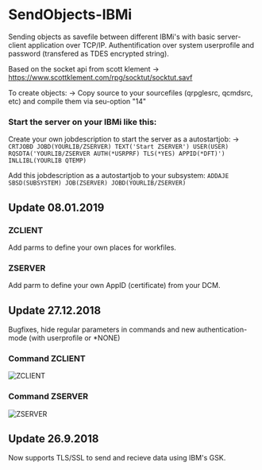 # SendObjects-IBMi

Sending objects as savefile between different IBMi's with basic server-client application over TCP/IP.
Authentification over system userprofile and password (transfered as TDES encrypted string).


Based on the socket api from scott klement
 -> https://www.scottklement.com/rpg/socktut/socktut.savf

To create objects:
 -> Copy source to your sourcefiles (qrpglesrc, qcmdsrc, etc) and compile them via seu-option "14"

### Start the server on your IBMi like this:
Create your own jobdescription to start the server as a autostartjob:
 -> ```CRTJOBD JOBD(YOURLIB/ZSERVER) TEXT('Start ZSERVER') USER(USER) RQSDTA('YOURLIB/ZSERVER AUTH(*USRPRF) TLS(*YES) APPID(*DFT)') INLLIBL(YOURLIB QTEMP)```
 
Add this jobdescription as a autostartjob to your subsystem:
```ADDAJE SBSD(SUBSYSTEM) JOB(ZSERVER) JOBD(YOURLIB/ZSERVER)```

## Update 08.01.2019
### ZCLIENT
Add parms to define your own places for workfiles.
### ZSERVER
Add parm to define your own AppID (certificate) from your DCM.

## Update 27.12.2018
Bugfixes, hide regular parameters in commands and new authentication-mode (with userprofile or *NONE)

### Command ZCLIENT
![ZCLIENT](https://github.com/PantalonOrange/SendObjects-IBMi/blob/master/zclient.gif)

### Command ZSERVER
![ZSERVER](https://github.com/PantalonOrange/SendObjects-IBMi/blob/master/zserver.png)

## Update 26.9.2018
Now supports TLS/SSL to send and recieve data using IBM's GSK.

